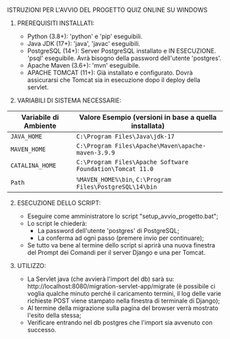 ISTRUZIONI PER L'AVVIO DEL PROGETTO QUIZ ONLINE SU WINDOWS

1.  PREREQUISITI INSTALLATI:
    *   Python (3.8+): 'python' e 'pip' eseguibili.
    *   Java JDK (17+): 'java', 'javac' eseguibili.
    *   PostgreSQL (14+): Server PostgreSQL installato e IN ESECUZIONE. 'psql' eseguibile.
        Avrà bisogno della password dell'utente 'postgres'.
    *   Apache Maven (3.6+): 'mvn' eseguibile.
    *   APACHE TOMCAT (11+): Già installato e configurato.
        Dovrà assicurarsi che Tomcat sia in esecuzione dopo il deploy della servlet.

2. VARIABILI DI SISTEMA NECESSARIE:

| Variabile di Ambiente | Valore Esempio (versioni in base a quella installata)          |
|------------------------|---------------------------------------------------------------|
| `JAVA_HOME`            | `C:\Program Files\Java\jdk-17`                                |
| `MAVEN_HOME`           | `C:\Program Files\Apache\Maven\apache-maven-3.9.9`            |
| `CATALINA_HOME`        | `C:\Program Files\Apache Software Foundation\Tomcat 11.0`     |
| `Path`                 | `%MAVEN_HOME%\bin`, `C:\Program Files\PostgreSQL\14\bin`      |

2.  ESECUZIONE DELLO SCRIPT:
    *   Eseguire come amministratore lo script "setup_avvio_progetto.bat";
    *   Lo script le chiederà:
        *   La password dell'utente 'postgres' di PostgreSQL;
        *   La conferma ad ogni passo (premere invio per continuare);
    *   Se tutto va bene al termine dello script si aprirà una nuova finestra del Prompt dei Comandi per il server Django e una per Tomcat.

3.  UTILIZZO:
    *  La Servlet java (che avvierà l'import del db) sarà su: http://localhost:8080/migration-servlet-app/migrate (è possibile ci voglia qualche minuto perché il caricamento termini, il log delle varie richieste POST viene stampato nella finestra di terminale di Django);
    *  Al termine della migrazione sulla pagina del browser verrà mostrato l'esito della stessa;
    * Verificare entrando nel db postgres che l'import sia avvenuto con successo.